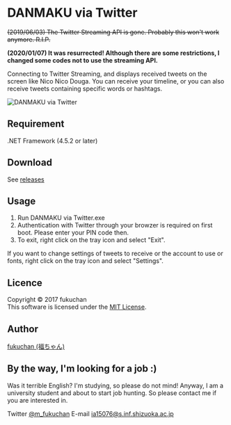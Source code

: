 # DANMAKU via Twitter
~~(2019/06/03) The Twitter Streaming API is gone. Probably this won't work anymore. R.I.P.~~

**(2020/01/07) It was resurrected! Although there are some restrictions, I changed some codes not to use the streaming API.**

Connecting to Twitter Streaming, and displays received tweets on the screen like Nico Nico Douga.
You can receive your timeline, or you can also receive tweets containing specific words or hashtags.

![DANMAKU via Twitter](https://cloud.githubusercontent.com/assets/19220989/25956824/bdc4ebde-36a7-11e7-9f89-b0b8d87c1dad.gif)

## Requirement
.NET Framework (4.5.2 or later)

## Download
See [releases](https://github.com/ia15076/DANMAKU-via-Twitter/releases)

## Usage
1. Run DANMAKU via Twitter.exe
2. Authentication with Twitter through your browzer is required on first boot. Please enter your PIN code then.
3. To exit, right click on the tray icon and select "Exit".

If you want to change settings of tweets to receive or the account to use or fonts, right click on the tray icon and select "Settings".

## Licence
Copyright © 2017 fukuchan  
This software is licensed under the [MIT License](https://opensource.org/licenses/mit-license.php).

## Author
[fukuchan (福ちゃん)](https://github.com/ia15076)

## By the way, I'm looking for a job :)
Was it terrible English? I'm studying, so please do not mind!
Anyway, I am a university student and about to start job hunting.
So please contact me if you are interested in.

Twitter [@m_fukuchan](https://twitter.com/m_fukuchan)
E-mail [ia15076@s.inf.shizuoka.ac.jp](mailto:ia15076@s.inf.shizuoka.ac.jp)
